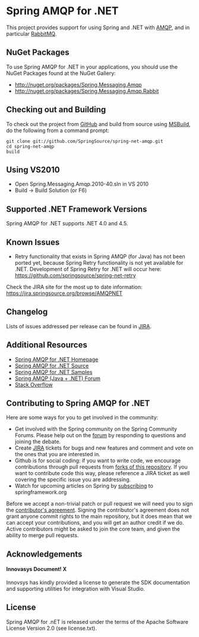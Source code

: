 Spring AMQP for .NET
====================

This project provides support for using Spring and .NET with [AMQP](http://www.amqp.org/), and in particular [RabbitMQ](http://www.rabbitmq.com/).

## NuGet Packages

To use Spring AMQP for .NET in your applications, you should use the NuGet Packages found at the NuGet Gallery:

* http://nuget.org/packages/Spring.Messaging.Amqp
* http://nuget.org/packages/Spring.Messaging.Amqp.Rabbit

## Checking out and Building

To check out the project from [GitHub](https://github.com/SpringSource/spring-net-amqp) and build from source using [MSBuild](http://msdn.microsoft.com/en-us/library/vstudio/dd393574.aspx), do the following from a command prompt:

    git clone git://github.com/SpringSource/spring-net-amqp.git
    cd spring-net-amqp
    build

## Using VS2010

* Open Spring.Messaging.Amqp.2010-40.sln in VS 2010
* Build -> Build Solution (or F6)

## Supported .NET Framework Versions

Spring AMQP for .NET supports .NET 4.0 and 4.5. 

## Known Issues

* Retry functionality that exists in Spring AMQP (for Java) has not been ported yet, because Spring Retry functionality is not yet available for .NET. Development of Spring Retry for .NET will occur here: https://github.com/springsource/spring-net-retry

Check the JIRA site for the most up to date information: https://jira.springsource.org/browse/AMQPNET

## Changelog

Lists of issues addressed per release can be found in [JIRA](https://jira.springsource.org/browse/AMQPNET#selectedTab=com.atlassian.jira.plugin.system.project%3Aversions-panel).

## Additional Resources

* [Spring AMQP for .NET Homepage](http://www.springframework.net/amqp)
* [Spring AMQP for .NET Source](http://github.com/SpringSource/spring-net-amqp)
* [Spring AMQP for .NET Samples](http://github.com/SpringSource/spring-net-amqp-samples)
* [Spring AMQP (Java + .NET) Forum](http://forum.springsource.org/forumdisplay.php?f=74)
* [Stack Overflow](http://stackoverflow.com/questions/tagged/spring-net-amqp)

## Contributing to Spring AMQP for .NET

Here are some ways for you to get involved in the community:

* Get involved with the Spring community on the Spring Community Forums.  Please help out on the [forum](http://forum.springsource.org/forumdisplay.php?f=74) by responding to questions and joining the debate.
* Create [JIRA](https://jira.springsource.org/browse/AMQPNET) tickets for bugs and new features and comment and vote on the ones that you are interested in.  
* Github is for social coding: if you want to write code, we encourage contributions through pull requests from [forks of this repository](http://help.github.com/forking/).  If you want to contribute code this way, please reference a JIRA ticket as well covering the specific issue you are addressing.
* Watch for upcoming articles on Spring by [subscribing](http://www.springsource.org/node/feed) to springframework.org

Before we accept a non-trivial patch or pull request we will need you to sign the [contributor's agreement](https://support.springsource.com/spring_committer_signup).  Signing the contributor's agreement does not grant anyone commit rights to the main repository, but it does mean that we can accept your contributions, and you will get an author credit if we do. Active contributors might be asked to join the core team, and given the ability to merge pull requests.

## Acknowledgements

#### Innovasys Document! X

Innovsys has kindly provided a license to generate the SDK documentation and supporting utilities for integration with Visual Studio.

## License

Spring AMQP for .nET is released under the terms of the Apache Software License Version 2.0 (see license.txt).





